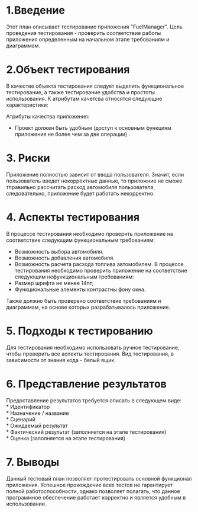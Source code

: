 # 1.Введение
Этот план описывает тестирование приложения "FuelManager". Цель проведения тестирования - проверить соответствие работы приложения определенным на начальном этапе требованиям и диаграммам.

# 2.Объект тестирования
В качестве объекта тестирования следует выделить функциональное тестирование, а также тестирование удобства и простоты использования. К атрибутам качетсва относятся следующие характеристики:

Атрибуты качества приложения:
* Проект должен быть удобным (доступ к основным функциям приложения не более чем за две операции) .

# 3. Риски
Приложение полностью зависит от ввода пользователя. Значит, если пользователь введет некорректные данные, то приложние не сможе тправильно рассчитать расход автомобиля пользователя, следовательно, приложение будет работать некорректно.

# 4. Аспекты тестирования
В процессе тестирования необходимо проверить приложение на соответствие следующим функциональным требованиям:
* Возможность выбора автомобиля.
* Возможность добавления автомобиля.
* Возможность расчета расхода топлива автомобилем.
В процессе тестирования необходимо проверить приложение на соответствие следующим нефункциональным требованиям:
* Размер шрифта не менее 14пт;
* Функциональные элементы контрастны фону окна.

Также должно быть проверено соответствие требованиям и диаграммам, на основе которых разрабатывалось приложение.

# 5. Подходы к тестированию
Для тестирования необходимо использовать ручное тестирование, чтобы проверить все аспекты тестирования.
Вид тестирования, в зависимости от знания кода - белый ящик.

# 6. Представление результатов
Предоставление результатов требуется описать в следующем виде:</br>
    * Идентификатор</br>
    * Назначение / название</br>
    * Сценарий</br>
    * Ожидаемый результат</br>
    * Фактический результат (заполняется на этапе тестирования)</br>
    * Оценка (заполняется на этапе тестирования)</br>

# 7. Выводы
Данный тестовый план позволяет протестировать основной функционал приложения. Успешное прохождение всех тестов не гарантирует полной работоспособности, однако позволяет полагать, что данное программное обеспечение работает корректно и является удобным в использовании.
